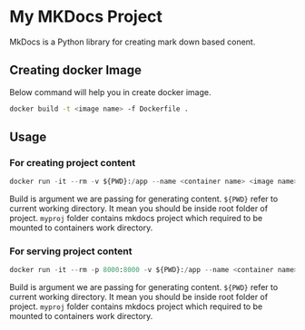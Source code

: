 # My MKDocs Project

MkDocs is a Python library for creating mark down based conent.

## Creating docker Image

Below command will help you in create docker image.

```bash
docker build -t <image name> -f Dockerfile .
```

## Usage
### For creating project content
```python
docker run -it --rm -v ${PWD}:/app --name <container name> <image name> produce
```
Build is argument we are passing for generating content. `${PWD}` refer to current working directory. It mean you should be inside root folder of project. `myproj` folder contains mkdocs project which required to be mounted to containers work directory. 

### For serving project content
```python
docker run -it --rm -p 8000:8000 -v ${PWD}:/app --name <container name> <image name> server
```
Build is argument we are passing for generating content. `${PWD}` refer to current working directory. It mean you should be inside root folder of project. `myproj` folder contains mkdocs project which required to be mounted to containers work directory. 
